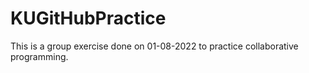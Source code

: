 # KUGitHubPractice
This is a group exercise done on 01-08-2022 to practice collaborative programming. 
